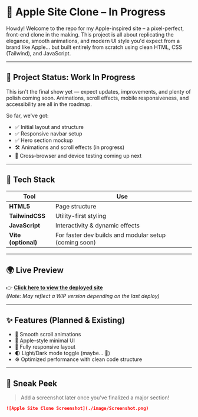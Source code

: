 # 🍎 Apple Site Clone – In Progress

Howdy! Welcome to the repo for my Apple-inspired site – a pixel-perfect, front-end clone in the making. This project is all about replicating the elegance, smooth animations, and modern UI style you'd expect from a brand like Apple… but built entirely from scratch using clean HTML, CSS (Tailwind), and JavaScript.

---

## 🚧 Project Status: Work In Progress

This isn't the final show yet — expect updates, improvements, and plenty of polish coming soon. Animations, scroll effects, mobile responsiveness, and accessibility are all in the roadmap.

So far, we've got:
- ✅ Initial layout and structure
- ✅ Responsive navbar setup
- ✅ Hero section mockup
- 🛠️ Animations and scroll effects (in progress)
- 🧪 Cross-browser and device testing coming up next

---

## 🎯 Tech Stack

| Tool | Use |
|------|-----|
| **HTML5** | Page structure |
| **TailwindCSS** | Utility-first styling |
| **JavaScript** | Interactivity & dynamic effects |
| **Vite (optional)** | For faster dev builds and modular setup (coming soon) |

---

## 🌍 Live Preview

👉 [**Click here to view the deployed site**](https://apple-site-clone.vercel.app)  
*(Note: May reflect a WIP version depending on the last deploy)*

---

## ✨ Features (Planned & Existing)

- 🍃 Smooth scroll animations
- 🍎 Apple-style minimal UI
- 📱 Fully responsive layout
- 🌓 Light/Dark mode toggle (maybe… 👀)
- ⚙️ Optimized performance with clean code structure

---

## 📸 Sneak Peek

> Add a screenshot later once you've finalized a major section!

```md
![Apple Site Clone Screenshot](./image/Screenshot.png)
